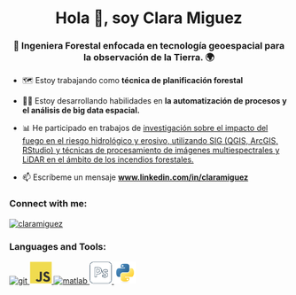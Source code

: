 <h1 align="center">Hola 👋, soy Clara Miguez</h1>
<h3 align="center">🌲 Ingeniera Forestal enfocada en tecnología geoespacial para la observación de la Tierra. 🌍</h3>

- 🗺️ Estoy trabajando como **técnica de planificación forestal**

- 👩‍💻 Estoy desarrollando habilidades en **la automatización de procesos y el análisis de big data espacial.**

- 📊 He participado en trabajos de [investigación sobre el impacto del fuego en el riesgo hidrológico y erosivo, utilizando SIG (QGIS, ArcGIS, RStudio) y técnicas de procesamiento de imágenes multiespectrales y LiDAR en el ámbito de los incendios forestales.](https://www.researchgate.net/profile/Clara-Miguez)

- 📫 Escríbeme un mensaje **www.linkedin.com/in/claramiguez**

<h3 align="left">Connect with me:</h3>
<p align="left">
<a href="https://linkedin.com/in/claramiguez" target="blank"><img align="center" src="https://raw.githubusercontent.com/rahuldkjain/github-profile-readme-generator/master/src/images/icons/Social/linked-in-alt.svg" alt="claramiguez" height="30" width="40" /></a>
</p>

<h3 align="left">Languages and Tools:</h3>
<p align="left"> <a href="https://git-scm.com/" target="_blank" rel="noreferrer"> <img src="https://www.vectorlogo.zone/logos/git-scm/git-scm-icon.svg" alt="git" width="40" height="40"/> </a> <a href="https://developer.mozilla.org/en-US/docs/Web/JavaScript" target="_blank" rel="noreferrer"> <img src="https://raw.githubusercontent.com/devicons/devicon/master/icons/javascript/javascript-original.svg" alt="javascript" width="40" height="40"/> </a> <a href="https://www.mathworks.com/" target="_blank" rel="noreferrer"> <img src="https://upload.wikimedia.org/wikipedia/commons/2/21/Matlab_Logo.png" alt="matlab" width="40" height="40"/> </a> <a href="https://www.photoshop.com/en" target="_blank" rel="noreferrer"> <img src="https://raw.githubusercontent.com/devicons/devicon/master/icons/photoshop/photoshop-line.svg" alt="photoshop" width="40" height="40"/> </a> <a href="https://www.python.org" target="_blank" rel="noreferrer"> <img src="https://raw.githubusercontent.com/devicons/devicon/master/icons/python/python-original.svg" alt="python" width="40" height="40"/> </a> </p>
